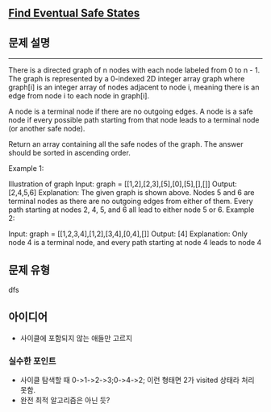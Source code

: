[Find Eventual Safe States](https://leetcode.com/problems/find-eventual-safe-states/?envType=daily-question&envId=2025-01-24)
---
## 문제 설명
---

 There is a directed graph of n nodes with each node labeled from 0 to n - 1. The graph is represented by a 0-indexed 2D integer array graph where graph[i] is an integer array of nodes adjacent to node i, meaning there is an edge from node i to each node in graph[i].

A node is a terminal node if there are no outgoing edges. A node is a safe node if every possible path starting from that node leads to a terminal node (or another safe node).

Return an array containing all the safe nodes of the graph. The answer should be sorted in ascending order.

 

Example 1:

Illustration of graph
Input: graph = [[1,2],[2,3],[5],[0],[5],[],[]]
Output: [2,4,5,6]
Explanation: The given graph is shown above.
Nodes 5 and 6 are terminal nodes as there are no outgoing edges from either of them.
Every path starting at nodes 2, 4, 5, and 6 all lead to either node 5 or 6.
Example 2:

Input: graph = [[1,2,3,4],[1,2],[3,4],[0,4],[]]
Output: [4]
Explanation:
Only node 4 is a terminal node, and every path starting at node 4 leads to node 4


## 문제 유형

dfs

## 아이디어

- 사이클에 포함되지 않는 애들만 고르지

### 실수한 포인트

- 사이클 탐색할 때 0->1->2->3;0->4->2; 이런 형태면 2가 visited 상태라 처리 못함. 
- 완전 최적 알고리즘은 아닌 듯?